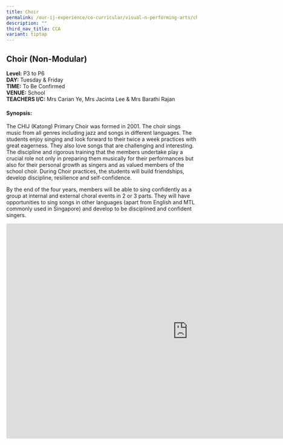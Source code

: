 ```yaml
---
title: Choir
permalink: /our-ij-experience/co-curricular/visual-n-performing-arts/choir/
description: ""
third_nav_title: CCA
variant: tiptap
---
```

<h2>Choir (Non-Modular)</h2>
<p><strong>Level:</strong>&nbsp;P3 to P6
<br><strong>DAY:</strong>&nbsp;Tuesday &amp; Friday
<br><strong>TIME:</strong>&nbsp;To Be Confirmed
<br><strong>VENUE:</strong>&nbsp;School
<br><strong>TEACHERS I/C:</strong>&nbsp;Mrs Carian Ye, Mrs Jacinta Lee &amp;
Mrs Barathi Rajan</p>
<h4><strong>Synopsis:</strong></h4>
<p>The CHIJ (Katong) Primary Choir was formed in 2001. The choir sings music
from all genres including jazz and songs in different languages. The students
enjoy singing and look forward to their twice a week practices with great
eagerness. They also love songs that are challenging and interesting. The
discipline and rigorous training that the members undertake play a crucial
role not only in preparing them musically for their performances but also
for their personal growth as singers and as valued members of the school
choir. During Choir practices, the students will build friendships, develop
discipline, resilience and self-confidence.</p>
<p>By the end of the four years, members will be able to sing confidently
as a group at internal and external choral events in 2 or 3 parts. They
will have opportunities to sing songs in other languages (apart from English
and MTL commonly used in Singapore) and develop to be disciplined and confident
singers.</p>
<div class="iframe-wrapper">
<iframe height="569" width="960" allowfullscreen="true" frameborder="0" src="https://docs.google.com/presentation/d/e/2PACX-1vQ0e-bAmY0dmMa5ZaL7k_2V59TqblbhCziI_G63j-bMwcXjKWZZS9naii2FNWgvW0sQxW1iiz0Kzw6D/embed?start=true&amp;loop=false&amp;delayms=5000"></iframe>
</div>
<p></p>
